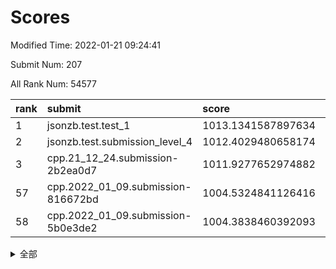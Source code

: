 # Scores

Modified Time: 2022-01-21 09:24:41

Submit Num: 207

All Rank Num: 54577

| rank |               submit               |       score        |       sigma        | pk_num |
| :--- | :--------------------------------- | :----------------- | :----------------- | :----- |
| 1    | jsonzb.test.test_1                 | 1013.1341587897634 | 0.8150017049903645 | 1053   |
| 2    | jsonzb.test.submission_level_4     | 1012.4029480658174 | 0.8213945889642927 | 1058   |
| 3    | cpp.21_12_24.submission-2b2ea0d7   | 1011.9277652974882 | 0.8003633011495165 | 1054   |
| 57   | cpp.2022_01_09.submission-816672bd | 1004.5324841126416 | 0.7081937974115683 | 1055   |
| 58   | cpp.2022_01_09.submission-5b0e3de2 | 1004.3838460392093 | 0.7052486769592434 | 1051   |


<details>
<summary>全部</summary>

| rank |                 submit                 |       score        |       sigma        | pk_num |
| :--- | :------------------------------------- | :----------------- | :----------------- | :----- |
| 1    | jsonzb.test.test_1                     | 1013.1341587897634 | 0.8150017049903645 | 1053   |
| 2    | jsonzb.test.submission_level_4         | 1012.4029480658174 | 0.8213945889642927 | 1058   |
| 3    | cpp.21_12_24.submission-2b2ea0d7       | 1011.9277652974882 | 0.8003633011495165 | 1054   |
| 4    | gobigger.level_3.submission_level_3_19 | 1011.5440113936811 | 0.7736057221652994 | 1054   |
| 5    | gobigger.level_3.submission_level_3_40 | 1011.4315599908009 | 0.7641467742406028 | 1058   |
| 6    | gobigger.level_3.submission_level_3_21 | 1011.1395094913336 | 0.7626309850798361 | 1054   |
| 7    | gobigger.level_3.submission_level_3_36 | 1011.1225278083964 | 0.7892289425295449 | 1050   |
| 8    | gobigger.level_3.submission_level_3_20 | 1010.9077192678238 | 0.7620298519291026 | 1055   |
| 9    | gobigger.level_3.submission_level_3_35 | 1010.8387745103587 | 0.760002760377247  | 1059   |
| 10   | gobigger.level_3.submission_level_3_0  | 1010.7229459986448 | 0.7553965325097153 | 1056   |
| 11   | gobigger.level_3.submission_level_3_9  | 1010.6662433608612 | 0.7590969643854507 | 1054   |
| 12   | gobigger.level_3.submission_level_3_16 | 1010.6507212295081 | 0.7408044502106919 | 1056   |
| 13   | gobigger.level_3.submission_level_3_42 | 1010.603511231717  | 0.7792951424053102 | 1052   |
| 14   | gobigger.level_3.submission_level_3_27 | 1010.467780182645  | 0.7619815470080276 | 1057   |
| 15   | gobigger.level_3.submission_level_3_6  | 1010.4544712997827 | 0.7579001474871415 | 1054   |
| 16   | gobigger.level_3.submission_level_3_34 | 1010.4219281558288 | 0.7724208229914316 | 1057   |
| 17   | gobigger.level_3.submission_level_3_48 | 1010.3811465701027 | 0.7812686974233414 | 1055   |
| 18   | gobigger.level_3.submission_level_3_13 | 1010.3106933220469 | 0.7468925366392674 | 1059   |
| 19   | gobigger.level_3.submission_level_3_22 | 1010.2842593022149 | 0.7608698422432351 | 1055   |
| 20   | gobigger.level_3.submission_level_3_7  | 1010.2672642295387 | 0.7493910867787932 | 1056   |
| 21   | gobigger.level_3.submission_level_3_14 | 1010.1192114441646 | 0.759986104461704  | 1053   |
| 22   | gobigger.level_3.submission_level_3_41 | 1010.0953034767293 | 0.7503034833220552 | 1052   |
| 23   | gobigger.level_3.submission_level_3_31 | 1010.0774521823379 | 0.741078693460092  | 1054   |
| 24   | gobigger.level_3.submission_level_3_25 | 1010.0280378016831 | 0.7449242354490461 | 1052   |
| 25   | gobigger.level_3.submission_level_3_29 | 1010.0219053253413 | 0.7615264102846033 | 1062   |
| 26   | gobigger.level_3.submission_level_3_46 | 1009.9632500033215 | 0.7589924183563624 | 1050   |
| 27   | gobigger.level_3.submission_level_3_45 | 1009.8691131713583 | 0.7679256166174636 | 1056   |
| 28   | gobigger.level_3.submission_level_3_1  | 1009.7984386541307 | 0.7707602679430522 | 1053   |
| 29   | gobigger.level_3.submission_level_3_28 | 1009.7784861737719 | 0.7544732485188789 | 1051   |
| 30   | gobigger.level_3.submission_level_3_38 | 1009.7447477248811 | 0.7801750563730813 | 1057   |
| 31   | gobigger.level_3.submission_level_3_39 | 1009.7360309196563 | 0.7618230344020444 | 1055   |
| 32   | gobigger.level_3.submission_level_3_49 | 1009.6987889741082 | 0.7489000113510706 | 1055   |
| 33   | gobigger.level_3.submission_level_3_17 | 1009.6984967498308 | 0.7483613363729832 | 1049   |
| 34   | gobigger.level_3.submission_level_3_47 | 1009.6733186094272 | 0.7617602120134765 | 1061   |
| 35   | gobigger.level_3.submission_level_3_44 | 1009.6423633114952 | 0.7577649694522479 | 1057   |
| 36   | gobigger.level_3.submission_level_3_32 | 1009.5524199273399 | 0.7741583585805236 | 1061   |
| 37   | gobigger.level_3.submission_level_3_37 | 1009.5047478150555 | 0.7474679352783081 | 1054   |
| 38   | gobigger.level_3.submission_level_3_11 | 1009.433885266673  | 0.75041269745511   | 1052   |
| 39   | gobigger.level_3.submission_level_3_43 | 1009.4332634248434 | 0.7539210974012196 | 1058   |
| 40   | gobigger.level_3.submission_level_3_24 | 1009.3764533220063 | 0.7439405252966369 | 1052   |
| 41   | gobigger.level_3.submission_level_3_18 | 1009.3336507336107 | 0.757728098807609  | 1059   |
| 42   | gobigger.level_3.submission_level_3_5  | 1009.2441338111369 | 0.7432015981697117 | 1052   |
| 43   | gobigger.level_3.submission_level_3_33 | 1009.2262759040756 | 0.7303496255358205 | 1053   |
| 44   | gobigger.level_3.submission_level_3_12 | 1009.183337350402  | 0.7575011480189072 | 1055   |
| 45   | gobigger.level_3.submission_level_3_23 | 1009.0168847724794 | 0.7452278649815175 | 1053   |
| 46   | gobigger.level_3.submission_level_3_30 | 1008.9945844615236 | 0.7534669858553513 | 1049   |
| 47   | gobigger.level_3.submission_level_3_8  | 1008.7952616066195 | 0.7315894742535382 | 1055   |
| 48   | gobigger.level_3.submission_level_3_10 | 1008.64231590233   | 0.7540855536522361 | 1052   |
| 49   | gobigger.level_3.submission_level_3_2  | 1008.4301516313828 | 0.7271379158583811 | 1058   |
| 50   | gobigger.level_3.submission_level_3_15 | 1008.3927918549226 | 0.7247927262554325 | 1058   |
| 51   | gobigger.level_3.submission_level_3_26 | 1008.215853643834  | 0.7374020845926165 | 1056   |
| 52   | gobigger.level_3.submission_level_3_4  | 1008.1208817730562 | 0.7254127038242341 | 1056   |
| 53   | gobigger.level_3.submission_level_3_3  | 1007.419771208959  | 0.7633266448676936 | 1055   |
| 54   | gobigger.level_1.submission_level_1_34 | 1005.042446220406  | 0.7174447124340687 | 1057   |
| 55   | gobigger.level_1.submission_level_1_15 | 1004.5706043926098 | 0.7329155903647815 | 1053   |
| 56   | gobigger.level_1.submission_level_1_30 | 1004.567714823263  | 0.7093361979154497 | 1057   |
| 57   | cpp.2022_01_09.submission-816672bd     | 1004.5324841126416 | 0.7081937974115683 | 1055   |
| 58   | cpp.2022_01_09.submission-5b0e3de2     | 1004.3838460392093 | 0.7052486769592434 | 1051   |
| 59   | gobigger.level_1.submission_level_1_3  | 1004.3371408028006 | 0.7043436893608995 | 1050   |
| 60   | gobigger.level_1.submission_level_1_29 | 1003.9175961764038 | 0.7158203286798557 | 1056   |
| 61   | gobigger.level_1.submission_level_1_12 | 1003.916677558511  | 0.7116908033601167 | 1054   |
| 62   | gobigger.level_1.submission_level_1_16 | 1003.8978671645243 | 0.7200008010862309 | 1055   |
| 63   | gobigger.level_1.submission_level_1_23 | 1003.8964517159503 | 0.7117026439541372 | 1052   |
| 64   | gobigger.level_1.submission_level_1_24 | 1003.8467933057856 | 0.7135447233565594 | 1052   |
| 65   | gobigger.level_1.submission_level_1_20 | 1003.7700143526787 | 0.6967210053849834 | 1055   |
| 66   | gobigger.level_1.submission_level_1_46 | 1003.7270072597661 | 0.7151629052098141 | 1056   |
| 67   | gobigger.level_1.submission_level_1_36 | 1003.6419902095927 | 0.7273263256918139 | 1047   |
| 68   | gobigger.level_1.submission_level_1_26 | 1003.6274903200268 | 0.7130224998647218 | 1054   |
| 69   | gobigger.level_1.submission_level_1_0  | 1003.597420048634  | 0.7381736000197935 | 1055   |
| 70   | gobigger.level_1.submission_level_1_49 | 1003.5814830001331 | 0.7142846038705866 | 1054   |
| 71   | gobigger.level_1.submission_level_1_14 | 1003.5708953277975 | 0.7110086422932513 | 1055   |
| 72   | gobigger.level_1.submission_level_1_9  | 1003.5645859884424 | 0.7156153035465459 | 1058   |
| 73   | gobigger.level_1.submission_level_1_10 | 1003.5116014975392 | 0.7126315019015724 | 1056   |
| 74   | gobigger.level_1.submission_level_1_35 | 1003.5013362722203 | 0.7039711156279492 | 1057   |
| 75   | gobigger.level_1.submission_level_1_48 | 1003.4950038788973 | 0.7076774763191833 | 1054   |
| 76   | gobigger.level_1.submission_level_1_25 | 1003.315921372457  | 0.7100604424339291 | 1050   |
| 77   | gobigger.level_1.submission_level_1_27 | 1003.2962748745416 | 0.7171858355016176 | 1056   |
| 78   | gobigger.level_1.submission_level_1_18 | 1003.1058038921634 | 0.709429773778128  | 1054   |
| 79   | gobigger.level_1.submission_level_1_19 | 1003.0958383080831 | 0.7090807757158882 | 1053   |
| 80   | gobigger.level_1.submission_level_1_1  | 1003.0184441407239 | 0.7140509017540296 | 1055   |
| 81   | gobigger.level_1.submission_level_1_13 | 1003.0157007478819 | 0.7146093558245088 | 1054   |
| 82   | gobigger.level_1.submission_level_1_8  | 1003.0003724368889 | 0.7371682239902586 | 1054   |
| 83   | gobigger.level_1.submission_level_1_7  | 1002.9459145122743 | 0.7106326343249566 | 1055   |
| 84   | gobigger.level_1.submission_level_1_43 | 1002.9148431313616 | 0.7170754423170946 | 1055   |
| 85   | gobigger.level_1.submission_level_1_41 | 1002.7764683708433 | 0.7226846710321814 | 1053   |
| 86   | gobigger.level_1.submission_level_1_40 | 1002.7630825328537 | 0.7119302775803709 | 1051   |
| 87   | gobigger.level_1.submission_level_1_31 | 1002.7341444787038 | 0.7159451208184215 | 1057   |
| 88   | gobigger.level_1.submission_level_1_38 | 1002.6924293558725 | 0.7204614816408211 | 1057   |
| 89   | gobigger.level_1.submission_level_1_6  | 1002.6054896400146 | 0.7242186640861689 | 1056   |
| 90   | gobigger.level_1.submission_level_1_4  | 1002.6017760246809 | 0.718637091326305  | 1057   |
| 91   | gobigger.level_1.submission_level_1_47 | 1002.5619158270272 | 0.7092301451621241 | 1052   |
| 92   | gobigger.level_1.submission_level_1_2  | 1002.5570323378253 | 0.7011531767975611 | 1058   |
| 93   | gobigger.level_1.submission_level_1_39 | 1002.5385341798681 | 0.7118705176579173 | 1058   |
| 94   | gobigger.level_1.submission_level_1_37 | 1002.5128986357723 | 0.7074166407996377 | 1051   |
| 95   | gobigger.level_1.submission_level_1_33 | 1002.4264965197327 | 0.7082424009712779 | 1050   |
| 96   | gobigger.level_1.submission_level_1_28 | 1002.3717059577843 | 0.7107134898413758 | 1055   |
| 97   | gobigger.level_1.submission_level_1_45 | 1002.3230672358053 | 0.7163099382673047 | 1055   |
| 98   | gobigger.level_1.submission_level_1_22 | 1002.3194159390612 | 0.7266681464524017 | 1057   |
| 99   | gobigger.level_1.submission_level_1_21 | 1002.2826914762454 | 0.7202280611540288 | 1056   |
| 100  | gobigger.level_1.submission_level_1_5  | 1002.1533405376753 | 0.7214141484434676 | 1056   |
| 101  | gobigger.level_1.submission_level_1_44 | 1002.0960456199408 | 0.7104563376737406 | 1054   |
| 102  | gobigger.level_1.submission_level_1_17 | 1002.0748256172327 | 0.7222035752558632 | 1050   |
| 103  | gobigger.level_1.submission_level_1_11 | 1002.0132271300062 | 0.7053995090121621 | 1053   |
| 104  | gobigger.level_1.submission_level_1_32 | 1001.7904287616224 | 0.7053806559863923 | 1054   |
| 105  | gobigger.level_1.submission_level_1_42 | 1001.1249043893688 | 0.708555929504652  | 1058   |
| 106  | gobigger.random.submission_random_20   | 997.1517181481287  | 0.7099974012031397 | 1055   |
| 107  | gobigger.random.submission_random_9    | 997.0631160889278  | 0.7072071944151936 | 1059   |
| 108  | gobigger.random.submission_random_25   | 997.0310180012337  | 0.7074880077389475 | 1055   |
| 109  | gobigger.random.submission_random_26   | 996.8755557991826  | 0.6930725220196334 | 1056   |
| 110  | gobigger.random.submission_random_36   | 996.8163911415635  | 0.7114530115635136 | 1060   |
| 111  | gobigger.random.submission_random_24   | 996.7976605708252  | 0.6991803422987607 | 1057   |
| 112  | gobigger.random.submission_random_48   | 996.7034467270197  | 0.6998593015729803 | 1049   |
| 113  | gobigger.random.submission_random_15   | 996.5227477857806  | 0.7172764179783869 | 1056   |
| 114  | gobigger.random.submission_random_43   | 996.4359567183774  | 0.7022655179536559 | 1052   |
| 115  | gobigger.random.submission_random_47   | 996.4331007546609  | 0.7107394066209046 | 1058   |
| 116  | gobigger.random.submission_random_18   | 996.3798455850302  | 0.7102419008858926 | 1051   |
| 117  | gobigger.random.submission_random_11   | 996.3460073937171  | 0.7099696254450972 | 1053   |
| 118  | gobigger.random.submission_random_10   | 996.3404934548117  | 0.7104052007149294 | 1056   |
| 119  | gobigger.random.submission_random_35   | 996.3140040962494  | 0.6971245094780698 | 1054   |
| 120  | gobigger.random.submission_random_40   | 996.1543860747172  | 0.7006125910032371 | 1053   |
| 121  | gobigger.random.submission_random_37   | 996.1392849406185  | 0.7099552149059377 | 1051   |
| 122  | gobigger.random.submission_random_17   | 996.0832152029724  | 0.7013226854690301 | 1060   |
| 123  | gobigger.random.submission_random_14   | 996.057187774095   | 0.7066655097988509 | 1057   |
| 124  | gobigger.random.submission_random_19   | 996.0065968840437  | 0.7012381646739559 | 1061   |
| 125  | gobigger.random.submission_random_13   | 995.98152759199    | 0.7081258394546609 | 1049   |
| 126  | gobigger.random.submission_random_21   | 995.9055679301413  | 0.7237814339228065 | 1054   |
| 127  | gobigger.random.submission_random_45   | 995.8915683310568  | 0.7135076926655065 | 1053   |
| 128  | gobigger.random.submission_random_38   | 995.8733767165016  | 0.7134207904377935 | 1054   |
| 129  | gobigger.random.submission_random_34   | 995.8698354569009  | 0.7259461954328744 | 1055   |
| 130  | gobigger.random.submission_random_33   | 995.810973716903   | 0.6974003159301106 | 1055   |
| 131  | gobigger.random.submission_random_6    | 995.7769485738572  | 0.707410653633671  | 1055   |
| 132  | gobigger.random.submission_random_31   | 995.7540971856754  | 0.6968930645187534 | 1053   |
| 133  | gobigger.random.submission_random_41   | 995.7075239819701  | 0.7112354750414921 | 1051   |
| 134  | gobigger.random.submission_random_12   | 995.6875480768116  | 0.716615262075509  | 1059   |
| 135  | gobigger.random.submission_random_3    | 995.6713662678515  | 0.7086824320868166 | 1060   |
| 136  | gobigger.random.submission_random_23   | 995.5858554811389  | 0.7164038425862442 | 1055   |
| 137  | gobigger.random.submission_random_2    | 995.5845866112937  | 0.7127726900066745 | 1057   |
| 138  | gobigger.random.submission_random_5    | 995.542953233733   | 0.7197634315243495 | 1054   |
| 139  | gobigger.random.submission_random_46   | 995.5409572146426  | 0.7100204234916294 | 1052   |
| 140  | gobigger.random.submission_random_39   | 995.497140130911   | 0.7219984257077455 | 1056   |
| 141  | gobigger.random.submission_random_32   | 995.4714032212028  | 0.7211906503332806 | 1053   |
| 142  | gobigger.random.submission_random_1    | 995.465345800312   | 0.6974656129326381 | 1054   |
| 143  | gobigger.random.submission_random_7    | 995.4615706701775  | 0.7230057229765122 | 1054   |
| 144  | gobigger.random.submission_random_49   | 995.4175747014867  | 0.721008621266861  | 1052   |
| 145  | gobigger.random.submission_random_22   | 995.4099362065244  | 0.7242469942042092 | 1051   |
| 146  | gobigger.random.submission_random_8    | 995.3825875348326  | 0.7042097039306897 | 1057   |
| 147  | gobigger.random.submission_random_16   | 995.3133044876668  | 0.7220354748744237 | 1052   |
| 148  | gobigger.random.submission_random_28   | 995.3092990384199  | 0.7141544991691182 | 1052   |
| 149  | gobigger.random.submission_random_30   | 995.2987957114642  | 0.7182441769706341 | 1049   |
| 150  | gobigger.random.submission_random_27   | 995.2852399391699  | 0.7156161394909469 | 1058   |
| 151  | gobigger.random.submission_random_44   | 995.1382288370495  | 0.713633476507195  | 1055   |
| 152  | gobigger.random.submission_random_42   | 995.1261766621343  | 0.7185112296970491 | 1052   |
| 153  | gobigger.random.submission_random_0    | 994.7272297222701  | 0.7196854778752957 | 1055   |
| 154  | gobigger.random.submission_random_29   | 994.6839491475428  | 0.7041915695829475 | 1054   |
| 155  | gobigger.random.submission_random_4    | 994.2965460818275  | 0.714751198891277  | 1052   |
| 156  | gobigger.level_2.submission_level_2_20 | 994.228682308175   | 0.726645498366229  | 1057   |
| 157  | gobigger.level_2.submission_level_2_44 | 994.1178951607523  | 0.7292903355520519 | 1055   |
| 158  | gobigger.level_2.submission_level_2_21 | 993.7935860347793  | 0.738793920734188  | 1059   |
| 159  | gobigger.level_2.submission_level_2_36 | 993.4484696676067  | 0.7463831257996499 | 1055   |
| 160  | gobigger.level_2.submission_level_2_32 | 993.295574061919   | 0.7526660561066075 | 1052   |
| 161  | gobigger.level_2.submission_level_2_13 | 993.280159310688   | 0.7315140846401101 | 1052   |
| 162  | gobigger.level_2.submission_level_2_23 | 993.2231805943882  | 0.7273427612356944 | 1054   |
| 163  | gobigger.level_2.submission_level_2_29 | 993.2133155068286  | 0.742791871554137  | 1051   |
| 164  | gobigger.level_2.submission_level_2_22 | 993.150117198185   | 0.7202764658918327 | 1060   |
| 165  | gobigger.level_2.submission_level_2_5  | 993.0759548567612  | 0.7349957433491975 | 1051   |
| 166  | gobigger.level_2.submission_level_2_45 | 993.054309788146   | 0.754942893314234  | 1059   |
| 167  | gobigger.level_2.submission_level_2_2  | 993.0472813433336  | 0.7517236313870869 | 1056   |
| 168  | gobigger.level_2.submission_level_2_49 | 993.0308645176847  | 0.73510602290943   | 1051   |
| 169  | gobigger.level_2.submission_level_2_25 | 992.8679019107783  | 0.7326958275042456 | 1058   |
| 170  | gobigger.level_2.submission_level_2_0  | 992.8447345874666  | 0.7428842525023325 | 1056   |
| 171  | gobigger.level_2.submission_level_2_14 | 992.7959554745167  | 0.7459511749205627 | 1055   |
| 172  | gobigger.level_2.submission_level_2_12 | 992.7664596752772  | 0.7481648875728786 | 1054   |
| 173  | gobigger.level_2.submission_level_2_34 | 992.76293506878    | 0.7560877018275712 | 1060   |
| 174  | gobigger.level_2.submission_level_2_16 | 992.7570988896272  | 0.7523019770658376 | 1051   |
| 175  | gobigger.level_2.submission_level_2_19 | 992.7551704365155  | 0.7379236966680155 | 1058   |
| 176  | gobigger.level_2.submission_level_2_7  | 992.7016992533411  | 0.7401585547868493 | 1057   |
| 177  | gobigger.level_2.submission_level_2_6  | 992.6576735149158  | 0.7282620831722629 | 1052   |
| 178  | gobigger.level_2.submission_level_2_1  | 992.508433947252   | 0.7336904362211512 | 1061   |
| 179  | gobigger.level_2.submission_level_2_39 | 992.4065599541099  | 0.7251997885414002 | 1056   |
| 180  | gobigger.level_2.submission_level_2_15 | 992.3106323970355  | 0.7352527504316386 | 1051   |
| 181  | gobigger.level_2.submission_level_2_4  | 992.2946086737619  | 0.7433791099810017 | 1052   |
| 182  | gobigger.level_2.submission_level_2_3  | 992.2909717622387  | 0.7329669567733851 | 1059   |
| 183  | gobigger.level_2.submission_level_2_27 | 992.139973839043   | 0.7462800739548531 | 1057   |
| 184  | gobigger.level_2.submission_level_2_31 | 992.0971232222187  | 0.7446534465718899 | 1058   |
| 185  | gobigger.level_2.submission_level_2_46 | 992.0629013935405  | 0.7501702665466934 | 1052   |
| 186  | gobigger.level_2.submission_level_2_18 | 992.0269110321788  | 0.7450281918785828 | 1054   |
| 187  | gobigger.level_2.submission_level_2_9  | 992.0093672850633  | 0.7462005327233351 | 1056   |
| 188  | gobigger.level_2.submission_level_2_11 | 991.9870419277314  | 0.7321715665986224 | 1057   |
| 189  | gobigger.level_2.submission_level_2_43 | 991.9700779994469  | 0.7294873432663248 | 1056   |
| 190  | gobigger.level_2.submission_level_2_33 | 991.7716057483408  | 0.7378100760330076 | 1056   |
| 191  | gobigger.level_2.submission_level_2_17 | 991.7526321554386  | 0.7852442449747123 | 1053   |
| 192  | gobigger.level_2.submission_level_2_37 | 991.7439343014287  | 0.7281764998239048 | 1042   |
| 193  | gobigger.level_2.submission_level_2_8  | 991.7434873188369  | 0.7565451343447006 | 1055   |
| 194  | gobigger.level_2.submission_level_2_35 | 991.6974805156003  | 0.7480786473253234 | 1053   |
| 195  | gobigger.level_2.submission_level_2_48 | 991.6890442748944  | 0.7396626130189132 | 1058   |
| 196  | gobigger.level_2.submission_level_2_30 | 991.2628793699529  | 0.7472576241875821 | 1055   |
| 197  | gobigger.level_2.submission_level_2_26 | 991.2079650575529  | 0.7448434495999126 | 1052   |
| 198  | gobigger.level_2.submission_level_2_40 | 991.1418722511756  | 0.7332942927358782 | 1060   |
| 199  | gobigger.level_2.submission_level_2_28 | 991.0781070981831  | 0.7497944123242857 | 1059   |
| 200  | gobigger.level_2.submission_level_2_10 | 991.012782425457   | 0.7474842024725944 | 1050   |
| 201  | gobigger.level_2.submission_level_2_24 | 991.0127309860903  | 0.7681443020920588 | 1055   |
| 202  | gobigger.level_2.submission_level_2_47 | 990.9950395186574  | 0.768082765158494  | 1053   |
| 203  | gobigger.level_2.submission_level_2_38 | 990.8773644579428  | 0.7491625882101662 | 1055   |
| 204  | gobigger.level_2.submission_level_2_41 | 990.8048220276809  | 0.7603335334768556 | 1056   |
| 205  | gobigger.level_2.submission_level_2_42 | 989.7755582278086  | 0.7902647309288222 | 1049   |
| 206  | gobigger.none.submission_none_0        | 978.5527994569015  | 1.250820298136689  | 1049   |
| 207  | gobigger.none.submission_none_1        | 976.9410884839165  | 1.3520902370332446 | 1056   |

</details>